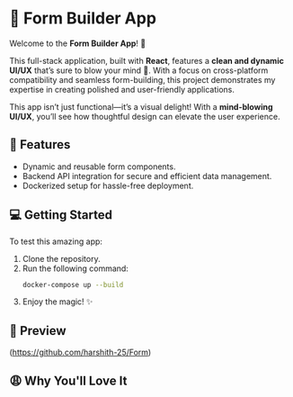 # 📝 Form Builder App

Welcome to the **Form Builder App**! 🎉

This full-stack application, built with **React**, features a **clean and dynamic UI/UX** that’s sure to blow your mind 🤯. With a focus on cross-platform compatibility and seamless form-building, this project demonstrates my expertise in creating polished and user-friendly applications.

This app isn’t just functional—it’s a visual delight! With a **mind-blowing UI/UX**, you’ll see how thoughtful design can elevate the user experience.

## 🚀 Features
- Dynamic and reusable form components.
- Backend API integration for secure and efficient data management.
- Dockerized setup for hassle-free deployment.

## 💻 Getting Started

To test this amazing app:
1. Clone the repository.
2. Run the following command:
   ```bash
   docker-compose up --build
   ```
3. Enjoy the magic! ✨

## 🌟 Preview

(https://github.com/harshith-25/Form)

## 😩 Why You'll Love It
